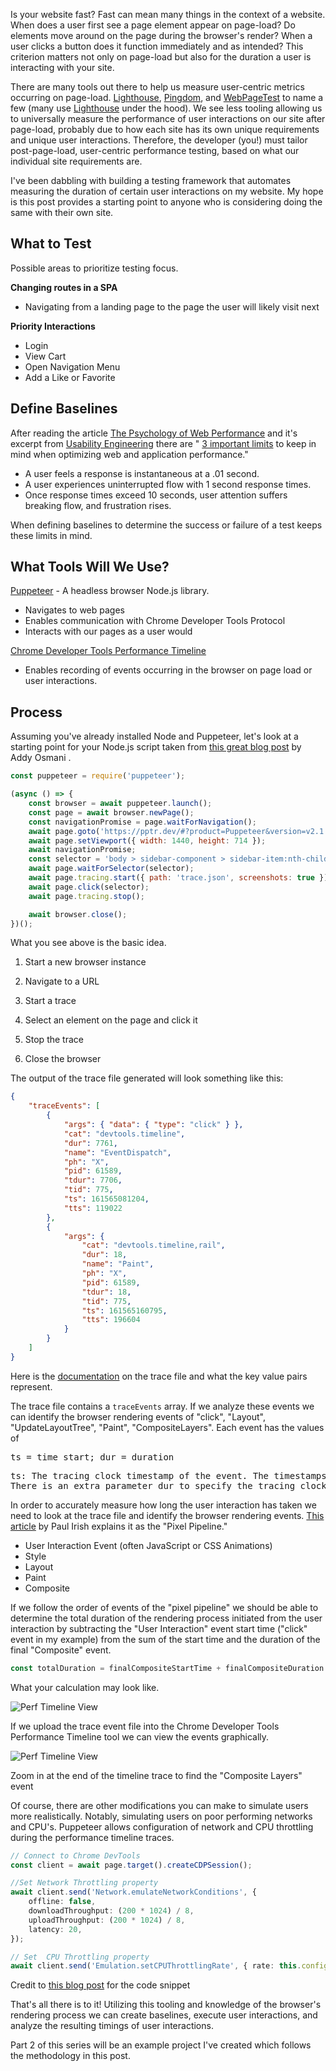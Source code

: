 Is your website fast? Fast can mean many things in the context of a website. When does a user first see a page element appear on page-load? Do elements move around on the page during the browser's render? When a user clicks a button does it function immediately and as intended? This criterion matters not only on page-load but also for the duration a user is interacting with your site.

There are many tools out there to help us measure user-centric metrics occurring on page-load. [Lighthouse](https://developers.google.com/web/tools/lighthouse), [Pingdom](https://www.pingdom.com/), and [WebPageTest](https://www.webpagetest.org/) to name a few (many use [Lighthouse](https://developers.google.com/web/tools/lighthouse) under the hood). We see less tooling allowing us to universally measure the performance of user interactions on our site after page-load, probably due to how each site has its own unique requirements and unique user interactions. Therefore, the developer (you!) must tailor post-page-load, user-centric performance testing, based on what our individual site requirements are.

I've been dabbling with building a testing framework that automates measuring the duration of certain user interactions on my website. My hope is this post provides a starting point to anyone who is considering doing the same with their own site.

## What to Test

Possible areas to prioritize testing focus.

**Changing routes in a SPA**

- Navigating from a landing page to the page the user will likely visit next

**Priority Interactions**

- Login
- View Cart
- Open Navigation Menu
- Add a Like or Favorite

## Define Baselines

After reading the article [The Psychology of Web Performance](https://blog.uptrends.com/web-performance/the-psychology-of-web-performance/) and it's excerpt from [Usability Engineering](https://www.nngroup.com/books/usability-engineering/) there are " [3 important limits](https://www.nngroup.com/articles/response-times-3-important-limits/) to keep in mind when optimizing web and application performance."

- A user feels a response is instantaneous at a .01 second.
- A user experiences uninterrupted flow with 1 second response times.
- Once response times exceed 10 seconds, user attention suffers breaking flow, and frustration rises.

When defining baselines to determine the success or failure of a test keeps these limits in mind.

## What Tools Will We Use?

[Puppeteer](https://github.com/puppeteer/puppeteer) - A headless browser Node.js library.

- Navigates to web pages
- Enables communication with Chrome Developer Tools Protocol
- Interacts with our pages as a user would

[Chrome Developer Tools Performance Timeline](https://developers.google.com/web/tools/chrome-devtools/evaluate-performance/reference)

- Enables recording of events occurring in the browser on page load or user interactions.

## Process

Assuming you've already installed Node and Puppeteer, let's look at a starting point for your Node.js script taken from [this great blog post](https://addyosmani.com/blog/puppeteer-recipes/) by Addy Osmani .

```javascript
const puppeteer = require('puppeteer');

(async () => {
	const browser = await puppeteer.launch();
	const page = await browser.newPage();
	const navigationPromise = page.waitForNavigation();
	await page.goto('https://pptr.dev/#?product=Puppeteer&version=v2.1.1&show=outline');
	await page.setViewport({ width: 1440, height: 714 });
	await navigationPromise;
	const selector = 'body > sidebar-component > sidebar-item:nth-child(3) > .pptr-sidebar-item';
	await page.waitForSelector(selector);
	await page.tracing.start({ path: 'trace.json', screenshots: true });
	await page.click(selector);
	await page.tracing.stop();

	await browser.close();
})();
```

What you see above is the basic idea.

1. Start a new browser instance

2. Navigate to a URL

3. Start a trace

4. Select an element on the page and click it

5. Stop the trace

6. Close the browser

The output of the trace file generated will look something like this:

```json
{
	"traceEvents": [
		{
			"args": { "data": { "type": "click" } },
			"cat": "devtools.timeline",
			"dur": 7761,
			"name": "EventDispatch",
			"ph": "X",
			"pid": 61589,
			"tdur": 7706,
			"tid": 775,
			"ts": 161565081204,
			"tts": 119022
		},
		{
			"args": {
				"cat": "devtools.timeline,rail",
				"dur": 18,
				"name": "Paint",
				"ph": "X",
				"pid": 61589,
				"tdur": 18,
				"tid": 775,
				"ts": 161565160795,
				"tts": 196604
			}
		}
	]
}
```

<figcaption>Here is the <a href="https://docs.google.com/document/d/1CvAClvFfyA5R-PhYUmn5OOQtYMH4h6I0nSsKchNAySU/edit">documentation</a> on the trace file and what the key value pairs represent.</figcaption>

The trace file contains a `traceEvents` array. If we analyze these events we can identify the browser rendering events of "click", "Layout", "UpdateLayoutTree", "Paint", "CompositeLayers". Each event has the values of

<pre>ts = time start; dur = duration</pre>

<pre>ts: The tracing clock timestamp of the event. The timestamps are provided at microsecond granularity.
There is an extra parameter dur to specify the tracing clock duration of complete events in microseconds. All other parameters are the same as in duration events. The ts parameter indicate the time of the start of the complete event. Unlike duration events, the timestamps of complete events can be in any order. An optional parameter tdur specifies the thread clock duration of complete events in microseconds.</pre>

In order to accurately measure how long the user interaction has taken we need to look at the trace file and identify the browser rendering events. [This article](https://developers.google.com/web/fundamentals/performance/rendering) by Paul Irish explains it as the "Pixel Pipeline."

- User Interaction Event (often JavaScript or CSS Animations)
- Style
- Layout
- Paint
- Composite

If we follow the order of events of the "pixel pipeline" we should be able to determine the total duration of the rendering process initiated from the user interaction by subtracting the "User Interaction" event start time ("click" event in my example) from the sum of the start time and the duration of the final "Composite" event.

```typescript
const totalDuration = finalCompositeStartTime + finalCompositeDuration - clickStartTime;
```

<figcaption>What your calculation may look like.</figcaption>

![Perf Timeline View](/assets/images/perf-timeline-full.webp)

<figcaption>If we upload the trace event file into the Chrome Developer Tools Performance Timeline tool we can view the events graphically.</figcaption>

![Perf Timeline View](/assets/images/composite-layers.webp)

<figcaption>Zoom in at the end of the timeline trace to find the "Composite Layers" event</figcaption>

Of course, there are other modifications you can make to simulate users more realistically. Notably, simulating users on poor performing networks and CPU's. Puppeteer allows configuration of network and CPU throttling during the performance timeline traces.

```typescript
// Connect to Chrome DevTools
const client = await page.target().createCDPSession();

//Set Network Throttling property
await client.send('Network.emulateNetworkConditions', {
	offline: false,
	downloadThroughput: (200 * 1024) / 8,
	uploadThroughput: (200 * 1024) / 8,
	latency: 20,
});

// Set  CPU Throttling property
await client.send('Emulation.setCPUThrottlingRate', { rate: this.config.throttleSetting });
```

<figcaption>Credit to <a href="https://michaljanaszek.com/blog/test-website-performance-with-puppeteer/#emulateSlowNetworkAndCPU" >this blog post</a> for the code snippet</figcaption>

That's all there is to it! Utilizing this tooling and knowledge of the browser's rendering process we can create baselines, execute user interactions, and analyze the resulting timings of user interactions.

Part 2 of this series will be an example project I've created which follows the methodology in this post.
